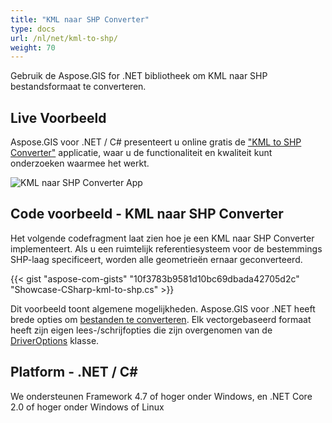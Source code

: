 ```yaml
---
title: "KML naar SHP Converter"
type: docs
url: /nl/net/kml-to-shp/
weight: 70
---
```


Gebruik de Aspose.GIS for .NET bibliotheek om KML naar SHP bestandsformaat te converteren.

## **Live Voorbeeld**

Aspose.GIS voor .NET / C# presenteert u online gratis de ["KML to SHP Converter"](https://products.aspose.app/gis/conversion/kml-to-shp) applicatie, waar u de functionaliteit en kwaliteit kunt onderzoeken waarmee het werkt.

![KML naar SHP Converter App](conversion.png)

## **Code voorbeeld - KML naar SHP Converter**

Het volgende codefragment laat zien hoe je een KML naar SHP Converter implementeert. Als u een ruimtelijk referentiesysteem voor de bestemmings SHP-laag specificeert, worden alle geometrieën ernaar geconverteerd. 

{{< gist "aspose-com-gists" "10f3783b9581d10bc69dbada42705d2c" "Showcase-CSharp-kml-to-shp.cs" >}}

Dit voorbeeld toont algemene mogelijkheden. Aspose.GIS voor .NET heeft brede opties om [bestanden te converteren](https://docs.aspose.com/gis/net/vector-layers/). Elk vectorgebaseerd formaat heeft zijn eigen lees-/schrijfopties die zijn overgenomen van de [DriverOptions](https://reference.aspose.com/gis/net/aspose.gis/driveroptions) klasse.

## **Platform - .NET / C#**

We ondersteunen Framework 4.7 of hoger onder Windows, en .NET Core 2.0 of hoger onder Windows of Linux
